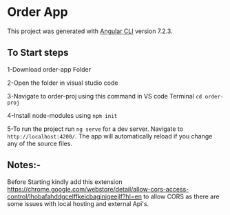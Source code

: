 # Order App

This project was generated with [Angular CLI](https://github.com/angular/angular-cli) version 7.2.3.


## To Start steps

1-Download order-app Folder

2-Open the folder in visual studio code

3-Navigate to order-proj using this command in VS code Terminal `cd order-proj`

4-Install node-modules using `npm init` 

5-To run the project run `ng serve` for a dev server. Navigate to `http://localhost:4200/`. The app will automatically reload if you change any of the source files.

## Notes:- 

Before Starting kindly add this extension https://chrome.google.com/webstore/detail/allow-cors-access-control/lhobafahddgcelffkeicbaginigeejlf?hl=en
to allow CORS as there are some issues with local hosting and external Api's.

